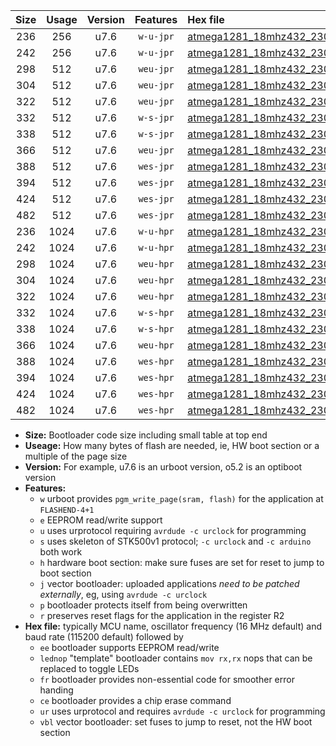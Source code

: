 |Size|Usage|Version|Features|Hex file|
|:-:|:-:|:-:|:-:|:--|
|236|256|u7.6|`w-u-jpr`|[atmega1281_18mhz432_230400bps_ur_vbl.hex](https://raw.githubusercontent.com/stefanrueger/urboot/main//atmega1281_18mhz432_230400bps_ur_vbl.hex)|
|242|256|u7.6|`w-u-jpr`|[atmega1281_18mhz432_230400bps_lednop_ur_vbl.hex](https://raw.githubusercontent.com/stefanrueger/urboot/main//atmega1281_18mhz432_230400bps_lednop_ur_vbl.hex)|
|298|512|u7.6|`weu-jpr`|[atmega1281_18mhz432_230400bps_ee_ur_vbl.hex](https://raw.githubusercontent.com/stefanrueger/urboot/main//atmega1281_18mhz432_230400bps_ee_ur_vbl.hex)|
|304|512|u7.6|`weu-jpr`|[atmega1281_18mhz432_230400bps_ee_lednop_ur_vbl.hex](https://raw.githubusercontent.com/stefanrueger/urboot/main//atmega1281_18mhz432_230400bps_ee_lednop_ur_vbl.hex)|
|322|512|u7.6|`weu-jpr`|[atmega1281_18mhz432_230400bps_ee_lednop_fr_ur_vbl.hex](https://raw.githubusercontent.com/stefanrueger/urboot/main//atmega1281_18mhz432_230400bps_ee_lednop_fr_ur_vbl.hex)|
|332|512|u7.6|`w-s-jpr`|[atmega1281_18mhz432_230400bps_vbl.hex](https://raw.githubusercontent.com/stefanrueger/urboot/main//atmega1281_18mhz432_230400bps_vbl.hex)|
|338|512|u7.6|`w-s-jpr`|[atmega1281_18mhz432_230400bps_lednop_vbl.hex](https://raw.githubusercontent.com/stefanrueger/urboot/main//atmega1281_18mhz432_230400bps_lednop_vbl.hex)|
|366|512|u7.6|`weu-jpr`|[atmega1281_18mhz432_230400bps_ee_lednop_fr_ce_ur_vbl.hex](https://raw.githubusercontent.com/stefanrueger/urboot/main//atmega1281_18mhz432_230400bps_ee_lednop_fr_ce_ur_vbl.hex)|
|388|512|u7.6|`wes-jpr`|[atmega1281_18mhz432_230400bps_ee_vbl.hex](https://raw.githubusercontent.com/stefanrueger/urboot/main//atmega1281_18mhz432_230400bps_ee_vbl.hex)|
|394|512|u7.6|`wes-jpr`|[atmega1281_18mhz432_230400bps_ee_lednop_vbl.hex](https://raw.githubusercontent.com/stefanrueger/urboot/main//atmega1281_18mhz432_230400bps_ee_lednop_vbl.hex)|
|424|512|u7.6|`wes-jpr`|[atmega1281_18mhz432_230400bps_ee_lednop_fr_vbl.hex](https://raw.githubusercontent.com/stefanrueger/urboot/main//atmega1281_18mhz432_230400bps_ee_lednop_fr_vbl.hex)|
|482|512|u7.6|`wes-jpr`|[atmega1281_18mhz432_230400bps_ee_lednop_fr_ce_vbl.hex](https://raw.githubusercontent.com/stefanrueger/urboot/main//atmega1281_18mhz432_230400bps_ee_lednop_fr_ce_vbl.hex)|
|236|1024|u7.6|`w-u-hpr`|[atmega1281_18mhz432_230400bps_ur.hex](https://raw.githubusercontent.com/stefanrueger/urboot/main//atmega1281_18mhz432_230400bps_ur.hex)|
|242|1024|u7.6|`w-u-hpr`|[atmega1281_18mhz432_230400bps_lednop_ur.hex](https://raw.githubusercontent.com/stefanrueger/urboot/main//atmega1281_18mhz432_230400bps_lednop_ur.hex)|
|298|1024|u7.6|`weu-hpr`|[atmega1281_18mhz432_230400bps_ee_ur.hex](https://raw.githubusercontent.com/stefanrueger/urboot/main//atmega1281_18mhz432_230400bps_ee_ur.hex)|
|304|1024|u7.6|`weu-hpr`|[atmega1281_18mhz432_230400bps_ee_lednop_ur.hex](https://raw.githubusercontent.com/stefanrueger/urboot/main//atmega1281_18mhz432_230400bps_ee_lednop_ur.hex)|
|322|1024|u7.6|`weu-hpr`|[atmega1281_18mhz432_230400bps_ee_lednop_fr_ur.hex](https://raw.githubusercontent.com/stefanrueger/urboot/main//atmega1281_18mhz432_230400bps_ee_lednop_fr_ur.hex)|
|332|1024|u7.6|`w-s-hpr`|[atmega1281_18mhz432_230400bps.hex](https://raw.githubusercontent.com/stefanrueger/urboot/main//atmega1281_18mhz432_230400bps.hex)|
|338|1024|u7.6|`w-s-hpr`|[atmega1281_18mhz432_230400bps_lednop.hex](https://raw.githubusercontent.com/stefanrueger/urboot/main//atmega1281_18mhz432_230400bps_lednop.hex)|
|366|1024|u7.6|`weu-hpr`|[atmega1281_18mhz432_230400bps_ee_lednop_fr_ce_ur.hex](https://raw.githubusercontent.com/stefanrueger/urboot/main//atmega1281_18mhz432_230400bps_ee_lednop_fr_ce_ur.hex)|
|388|1024|u7.6|`wes-hpr`|[atmega1281_18mhz432_230400bps_ee.hex](https://raw.githubusercontent.com/stefanrueger/urboot/main//atmega1281_18mhz432_230400bps_ee.hex)|
|394|1024|u7.6|`wes-hpr`|[atmega1281_18mhz432_230400bps_ee_lednop.hex](https://raw.githubusercontent.com/stefanrueger/urboot/main//atmega1281_18mhz432_230400bps_ee_lednop.hex)|
|424|1024|u7.6|`wes-hpr`|[atmega1281_18mhz432_230400bps_ee_lednop_fr.hex](https://raw.githubusercontent.com/stefanrueger/urboot/main//atmega1281_18mhz432_230400bps_ee_lednop_fr.hex)|
|482|1024|u7.6|`wes-hpr`|[atmega1281_18mhz432_230400bps_ee_lednop_fr_ce.hex](https://raw.githubusercontent.com/stefanrueger/urboot/main//atmega1281_18mhz432_230400bps_ee_lednop_fr_ce.hex)|

- **Size:** Bootloader code size including small table at top end
- **Useage:** How many bytes of flash are needed, ie, HW boot section or a multiple of the page size
- **Version:** For example, u7.6 is an urboot version, o5.2 is an optiboot version
- **Features:**
  + `w` urboot provides `pgm_write_page(sram, flash)` for the application at `FLASHEND-4+1`
  + `e` EEPROM read/write support
  + `u` uses urprotocol requiring `avrdude -c urclock` for programming
  + `s` uses skeleton of STK500v1 protocol; `-c urclock` and `-c arduino` both work
  + `h` hardware boot section: make sure fuses are set for reset to jump to boot section
  + `j` vector bootloader: uploaded applications *need to be patched externally*, eg, using `avrdude -c urclock`
  + `p` bootloader protects itself from being overwritten
  + `r` preserves reset flags for the application in the register R2
- **Hex file:** typically MCU name, oscillator frequency (16 MHz default) and baud rate (115200 default) followed by
  + `ee` bootloader supports EEPROM read/write
  + `lednop` "template" bootloader contains `mov rx,rx` nops that can be replaced to toggle LEDs
  + `fr` bootloader provides non-essential code for smoother error handing
  + `ce` bootloader provides a chip erase command
  + `ur` uses urprotocol and requires `avrdude -c urclock` for programming
  + `vbl` vector bootloader: set fuses to jump to reset, not the HW boot section
